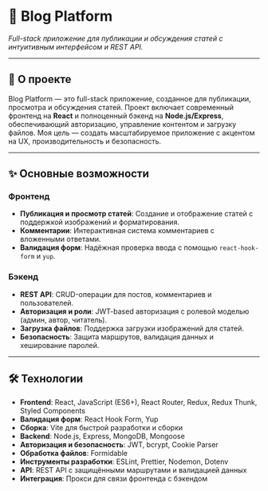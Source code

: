# 📝 Blog Platform

_Full-stack приложение для публикации и обсуждения статей с интуитивным интерфейсом и REST API._

---

## 📖 О проекте

Blog Platform — это full-stack приложение, созданное для публикации, просмотра и обсуждения статей. Проект включает современный фронтенд на **React** и полноценный бэкенд на **Node.js/Express**, обеспечивающий авторизацию, управление контентом и загрузку файлов. Моя цель — создать масштабируемое приложение с акцентом на UX, производительность и безопасность.

---

## ✨ Основные возможности

### Фронтенд

- **Публикация и просмотр статей**: Создание и отображение статей с поддержкой изображений и форматирования.
- **Комментарии**: Интерактивная система комментариев с вложенными ответами.
- **Валидация форм**: Надёжная проверка ввода с помощью `react-hook-form` и `yup`.

### Бэкенд

- **REST API**: CRUD-операции для постов, комментариев и пользователей.
- **Авторизация и роли**: JWT-based авторизация с ролевой моделью (админ, автор, читатель).
- **Загрузка файлов**: Поддержка загрузки изображений для статей.
- **Безопасность**: Защита маршрутов, валидация данных и хеширование паролей.

---

## 🛠 Технологии

- **Frontend**: React, JavaScript (ES6+), React Router, Redux, Redux Thunk, Styled Components
- **Валидация форм**: React Hook Form, Yup
- **Сборка**: Vite для быстрой разработки и сборки
- **Backend**: Node.js, Express, MongoDB, Mongoose
- **Авторизация и безопасность**: JWT, bcrypt, Cookie Parser
- **Обработка файлов**: Formidable
- **Инструменты разработки**: ESLint, Prettier, Nodemon, Dotenv
- **API**: REST API с защищёнными маршрутами и валидацией данных
- **Интеграция**: Прокси для связи фронтенда с бэкендом
